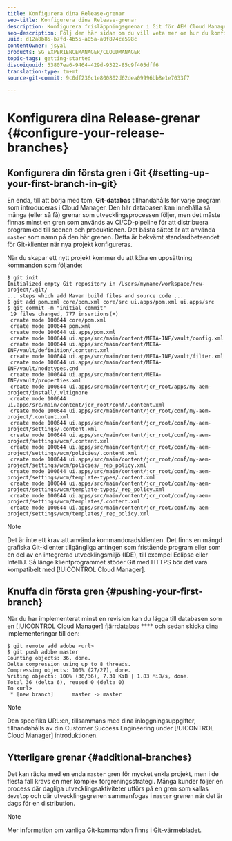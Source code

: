 ```yaml
---
title: Konfigurera dina Release-grenar
seo-title: Konfigurera dina Release-grenar
description: Konfigurera frisläppningsgrenar i Git för AEM Cloud Manager
seo-description: Följ den här sidan om du vill veta mer om hur du konfigurerar dina utgivningsgrenar i Git.
uuid: d12a8b85-b7fd-4b55-a05a-a0f874ce598c
contentOwner: jsyal
products: SG_EXPERIENCEMANAGER/CLOUDMANAGER
topic-tags: getting-started
discoiquuid: 53807ea6-9464-429d-9322-85c9f405dff6
translation-type: tm+mt
source-git-commit: 9c0df236c1e800802d62dea09996bb8e1e7033f7

---
```



# Konfigurera dina Release-grenar {#configure-your-release-branches}

## Konfigurera din första gren i Git {#setting-up-your-first-branch-in-git}

En enda, till att börja med tom, **Git-databas** tillhandahålls för varje program som introduceras i Cloud Manager. Den här databasen kan innehålla så många (eller så få) grenar som utvecklingsprocessen följer, men det måste finnas minst en gren som används av CI/CD-pipeline för att distribuera programkod till scenen och produktionen. Det bästa sättet är att använda `master` som namn på den här grenen. Detta är bekvämt standardbeteendet för Git-klienter när nya projekt konfigureras.

När du skapar ett nytt projekt kommer du att köra en uppsättning kommandon som följande:

```shell
$ git init
Initialized empty Git repository in /Users/myname/workspace/new-project/.git/
... steps which add Maven build files and source code ...
$ git add pom.xml core/pom.xml core/src ui.apps/pom.xml ui.apps/src
$ git commit -m "initial commit"
 19 files changed, 777 insertions(+)
 create mode 100644 core/pom.xml
 create mode 100644 pom.xml
 create mode 100644 ui.apps/pom.xml
 create mode 100644 ui.apps/src/main/content/META-INF/vault/config.xml
 create mode 100644 ui.apps/src/main/content/META-INF/vault/definition/.content.xml
 create mode 100644 ui.apps/src/main/content/META-INF/vault/filter.xml
 create mode 100644 ui.apps/src/main/content/META-INF/vault/nodetypes.cnd
 create mode 100644 ui.apps/src/main/content/META-INF/vault/properties.xml
 create mode 100644 ui.apps/src/main/content/jcr_root/apps/my-aem-project/install/.vltignore
 create mode 100644 ui.apps/src/main/content/jcr_root/conf/.content.xml
 create mode 100644 ui.apps/src/main/content/jcr_root/conf/my-aem-project/.content.xml
 create mode 100644 ui.apps/src/main/content/jcr_root/conf/my-aem-project/settings/.content.xml
 create mode 100644 ui.apps/src/main/content/jcr_root/conf/my-aem-project/settings/wcm/.content.xml
 create mode 100644 ui.apps/src/main/content/jcr_root/conf/my-aem-project/settings/wcm/policies/.content.xml
 create mode 100644 ui.apps/src/main/content/jcr_root/conf/my-aem-project/settings/wcm/policies/_rep_policy.xml
 create mode 100644 ui.apps/src/main/content/jcr_root/conf/my-aem-project/settings/wcm/template-types/.content.xml
 create mode 100644 ui.apps/src/main/content/jcr_root/conf/my-aem-project/settings/wcm/template-types/_rep_policy.xml
 create mode 100644 ui.apps/src/main/content/jcr_root/conf/my-aem-project/settings/wcm/templates/.content.xml
 create mode 100644 ui.apps/src/main/content/jcr_root/conf/my-aem-project/settings/wcm/templates/_rep_policy.xml
```

>[!NOTE]
>
>Det är inte ett krav att använda kommandoradsklienten. Det finns en mängd grafiska Git-klienter tillgängliga antingen som fristående program eller som en del av en integrerad utvecklingsmiljö (IDE), till exempel Eclipse eller IntelliJ. Så länge klientprogrammet stöder Git med HTTPS bör det vara kompatibelt med [!UICONTROL Cloud Manager].

## Knuffa din första gren {#pushing-your-first-branch}

När du har implementerat minst en revision kan du lägga till databasen som en [!UICONTROL Cloud Manager] fjärrdatabas **** och sedan skicka dina implementeringar till den:

```shell
$ git remote add adobe <url>
$ git push adobe master
Counting objects: 36, done.
Delta compression using up to 8 threads.
Compressing objects: 100% (27/27), done.
Writing objects: 100% (36/36), 7.31 KiB | 1.83 MiB/s, done.
Total 36 (delta 6), reused 0 (delta 0)
To <url>
 * [new branch]      master -> master
```

>[!NOTE]
>
>Den specifika URL:en, tillsammans med dina inloggningsuppgifter, tillhandahålls av din Customer Success Engineering under [!UICONTROL Cloud Manager] introduktionen.

## Ytterligare grenar {#additional-branches}

Det kan räcka med en enda `master` gren för mycket enkla projekt, men i de flesta fall krävs en mer komplex förgreningsstrategi. Många kunder följer en process där dagliga utvecklingsaktiviteter utförs på en gren som kallas `develop` och där utvecklingsgrenen sammanfogas i `master` grenen när det är dags för en distribution.

>[!NOTE]
>
>Mer information om vanliga Git-kommandon finns i [Git-värmebladet](https://github.github.com/training-kit/downloads/github-git-cheat-sheet).
